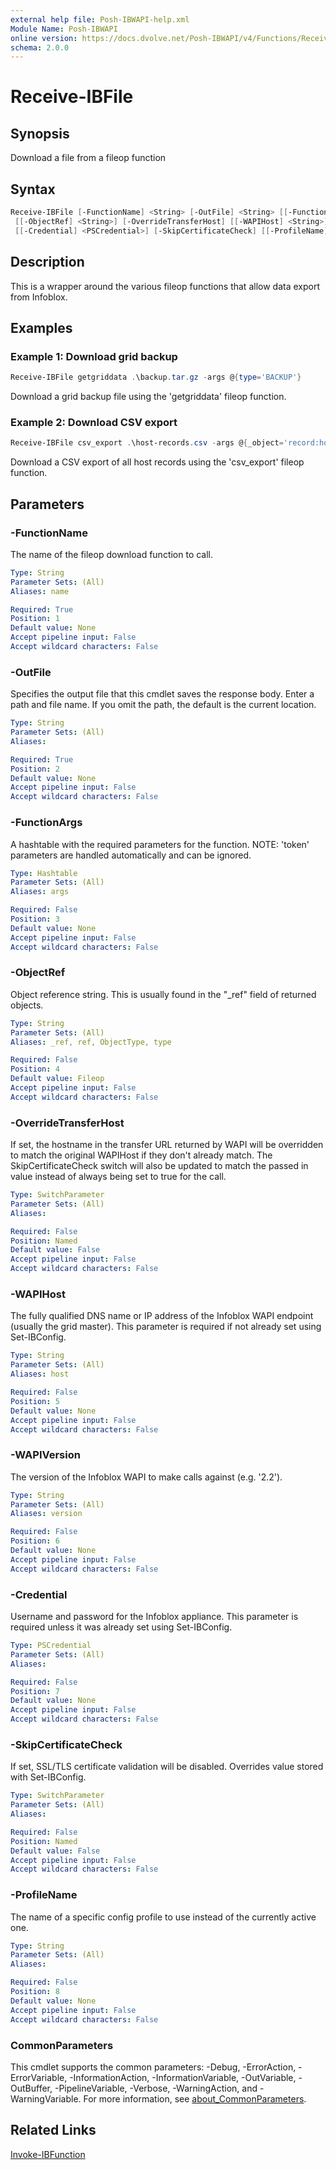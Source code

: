 ```yaml
---
external help file: Posh-IBWAPI-help.xml
Module Name: Posh-IBWAPI
online version: https://docs.dvolve.net/Posh-IBWAPI/v4/Functions/Receive-IBFile/
schema: 2.0.0
---
```


# Receive-IBFile

## Synopsis

Download a file from a fileop function

## Syntax

```powershell
Receive-IBFile [-FunctionName] <String> [-OutFile] <String> [[-FunctionArgs] <Hashtable>]
 [[-ObjectRef] <String>] [-OverrideTransferHost] [[-WAPIHost] <String>] [[-WAPIVersion] <String>]
 [[-Credential] <PSCredential>] [-SkipCertificateCheck] [[-ProfileName] <String>] [<CommonParameters>]
```

## Description

This is a wrapper around the various fileop functions that allow data export from Infoblox.

## Examples

### Example 1: Download grid backup

```powershell
Receive-IBFile getgriddata .\backup.tar.gz -args @{type='BACKUP'}
```

Download a grid backup file using the 'getgriddata' fileop function.

### Example 2: Download CSV export

```powershell
Receive-IBFile csv_export .\host-records.csv -args @{_object='record:host'}
```

Download a CSV export of all host records using the 'csv_export' fileop function.

## Parameters

### -FunctionName
The name of the fileop download function to call.

```yaml
Type: String
Parameter Sets: (All)
Aliases: name

Required: True
Position: 1
Default value: None
Accept pipeline input: False
Accept wildcard characters: False
```

### -OutFile
Specifies the output file that this cmdlet saves the response body. Enter a path and file name. If you omit the path, the default is the current location.

```yaml
Type: String
Parameter Sets: (All)
Aliases:

Required: True
Position: 2
Default value: None
Accept pipeline input: False
Accept wildcard characters: False
```

### -FunctionArgs
A hashtable with the required parameters for the function. NOTE: 'token' parameters are handled automatically and can be ignored.

```yaml
Type: Hashtable
Parameter Sets: (All)
Aliases: args

Required: False
Position: 3
Default value: None
Accept pipeline input: False
Accept wildcard characters: False
```

### -ObjectRef
Object reference string. This is usually found in the "_ref" field of returned objects.

```yaml
Type: String
Parameter Sets: (All)
Aliases: _ref, ref, ObjectType, type

Required: False
Position: 4
Default value: Fileop
Accept pipeline input: False
Accept wildcard characters: False
```

### -OverrideTransferHost
If set, the hostname in the transfer URL returned by WAPI will be overridden to match the original WAPIHost if they don't already match. The SkipCertificateCheck switch will also be updated to match the passed in value instead of always being set to true for the call.

```yaml
Type: SwitchParameter
Parameter Sets: (All)
Aliases:

Required: False
Position: Named
Default value: False
Accept pipeline input: False
Accept wildcard characters: False
```

### -WAPIHost
The fully qualified DNS name or IP address of the Infoblox WAPI endpoint (usually the grid master).
This parameter is required if not already set using Set-IBConfig.

```yaml
Type: String
Parameter Sets: (All)
Aliases: host

Required: False
Position: 5
Default value: None
Accept pipeline input: False
Accept wildcard characters: False
```

### -WAPIVersion
The version of the Infoblox WAPI to make calls against (e.g. '2.2').

```yaml
Type: String
Parameter Sets: (All)
Aliases: version

Required: False
Position: 6
Default value: None
Accept pipeline input: False
Accept wildcard characters: False
```

### -Credential
Username and password for the Infoblox appliance. This parameter is required unless it was already set using Set-IBConfig.

```yaml
Type: PSCredential
Parameter Sets: (All)
Aliases:

Required: False
Position: 7
Default value: None
Accept pipeline input: False
Accept wildcard characters: False
```

### -SkipCertificateCheck
If set, SSL/TLS certificate validation will be disabled. Overrides value stored with Set-IBConfig.

```yaml
Type: SwitchParameter
Parameter Sets: (All)
Aliases:

Required: False
Position: Named
Default value: False
Accept pipeline input: False
Accept wildcard characters: False
```

### -ProfileName
The name of a specific config profile to use instead of the currently active one.

```yaml
Type: String
Parameter Sets: (All)
Aliases:

Required: False
Position: 8
Default value: None
Accept pipeline input: False
Accept wildcard characters: False
```

### CommonParameters
This cmdlet supports the common parameters: -Debug, -ErrorAction, -ErrorVariable, -InformationAction, -InformationVariable, -OutVariable, -OutBuffer, -PipelineVariable, -Verbose, -WarningAction, and -WarningVariable. For more information, see [about_CommonParameters](http://go.microsoft.com/fwlink/?LinkID=113216).

## Related Links

[Invoke-IBFunction](Invoke-IBFunction.md)
